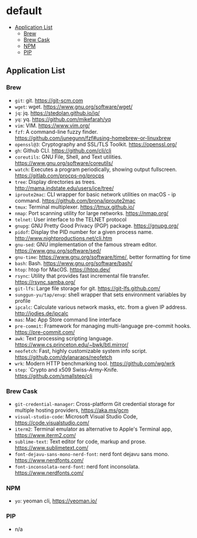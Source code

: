 # default

- [Application List](#application-list)
  - [Brew](#brew)
  - [Brew Cask](#brew-cask)
  - [NPM](#npm)
  - [PIP](#pip)

## Application List

### Brew

- `git`: git. <https://git-scm.com>
- `wget`: wget. <https://www.gnu.org/software/wget/>
- `jq`: jq. <https://stedolan.github.io/jq/>
- `yq`: yq. <https://github.com/mikefarah/yq>
- `vim`: VIM. <https://www.vim.org/>
- `fzf`: A command-line fuzzy finder. <https://github.com/junegunn/fzf#using-homebrew-or-linuxbrew>
- `openssl@3`: Cryptography and SSL/TLS Toolkit. <https://openssl.org/>
- `gh`: Github CLI. <https://github.com/cli/cli>
- `coreutils`: GNU File, Shell, and Text utilities. <https://www.gnu.org/software/coreutils/>
- `watch`: Executes a program periodically, showing output fullscreen. <https://gitlab.com/procps-ng/procps>
- `tree`: Display directories as trees. <http://mama.indstate.edu/users/ice/tree/>
- `iproute2mac`: CLI wrapper for basic network utilities on macOS - ip command. <https://github.com/brona/iproute2mac>
- `tmux`: Terminal multiplexer. <https://tmux.github.io/>
- `nmap`: Port scanning utility for large networks. <https://nmap.org/>
- `telnet`: User interface to the TELNET protocol
- `gnupg`: GNU Pretty Good Privacy (PGP) package. <https://gnupg.org/>
- `pidof`: Display the PID number for a given process name. <http://www.nightproductions.net/cli.htm>
- `gnu-sed`: GNU implementation of the famous stream editor. <https://www.gnu.org/software/sed/>
- `gnu-time`: <https://www.gnu.org/software/time/>, better formatting for time
- `bash`: Bash. <https://www.gnu.org/software/bash/>
- `htop`: htop for MacOS. <https://htop.dev/>
- `rsync`: Utility that provides fast incremental file transfer. <https://rsync.samba.org/>
- `git-lfs`: Large file storage for git. <https://git-lfs.github.com/>
- `sunggun-yu/tap/envp`: shell wrapper that sets environment variables by profile
- `ipcalc`: Calculate various network masks, etc. from a given IP address. <http://jodies.de/ipcalc>
- `mas`: Mac App Store command line interface
- `pre-commit`: Framework for managing multi-language pre-commit hooks. <https://pre-commit.com/>
- `awk`: Text processing scripting language. <https://www.cs.princeton.edu/~bwk/btl.mirror/>
- `neofetch`: Fast, highly customizable system info script. <https://github.com/dylanaraps/neofetch>
- `wrk`: Modern HTTP benchmarking tool. <https://github.com/wg/wrk>
- `step`: `Crypto and x509 Swiss-Army-Knife. <https://github.com/smallstep/cli>

### Brew Cask

- `git-credential-manager`: Cross-platform Git credential storage for multiple hosting providers, <https://aka.ms/gcm>
- `visual-studio-code`: Microsoft Visual Studio Code, <https://code.visualstudio.com/>
- `iterm2`: Terminal emulator as alternative to Apple's Terminal app, <https://www.iterm2.com/>
- `sublime-text`: Text editor for code, markup and prose. <https://www.sublimetext.com/>
- `font-dejavu-sans-mono-nerd-font`: nerd font dejavu sans mono. <https://www.nerdfonts.com/>
- `font-inconsolata-nerd-font`: nerd font inconsolata. <https://www.nerdfonts.com/>

### NPM

- `yo`: yeoman cli, <https://yeoman.io/>

### PIP

- n/a
